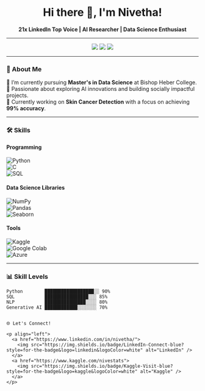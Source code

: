 <h1 align="center">Hi there 👋, I'm Nivetha!</h1>
<p align="center">
  <b>21x LinkedIn Top Voice | AI Researcher | Data Science Enthusiast</b>
</p>

---

<p align="center">
  <img src="https://img.shields.io/badge/Microsoft%20Learn-Beta%20Ambassador-blue?style=for-the-badge&logo=microsoft&logoColor=white" />
  <img src="https://img.shields.io/badge/Azure%20Certified-900/1000-blue?style=for-the-badge&logo=microsoftazure&logoColor=white" />
  <img src="https://img.shields.io/badge/Kaggle-Expert-blue?style=for-the-badge&logo=kaggle&logoColor=white" />
</p>

---

### 🚀 About Me  
🌱 I’m currently pursuing **Master's in Data Science** at Bishop Heber College.  
🔭 Passionate about exploring AI innovations and building socially impactful projects.  
🎯 Currently working on **Skin Cancer Detection** with a focus on achieving **99% accuracy**.  

---

### 🛠️ Skills  

#### Programming  
![Python](https://img.shields.io/badge/Python-Expert-yellow?style=flat&logo=python&logoColor=white)  
![C](https://img.shields.io/badge/C-Intermediate-green?style=flat&logo=c&logoColor=white)  
![SQL](https://img.shields.io/badge/SQL-Advanced-blue?style=flat&logo=postgresql&logoColor=white)  

#### Data Science Libraries  
![NumPy](https://img.shields.io/badge/NumPy-Expert-orange?style=flat&logo=numpy&logoColor=white)  
![Pandas](https://img.shields.io/badge/Pandas-Expert-lightblue?style=flat&logo=pandas&logoColor=white)  
![Seaborn](https://img.shields.io/badge/Seaborn-Advanced-blue?style=flat&logoColor=white)  

#### Tools  
![Kaggle](https://img.shields.io/badge/Kaggle-Expert-blue?style=flat&logo=kaggle&logoColor=white)  
![Google Colab](https://img.shields.io/badge/Google%20Colab-Advanced-yellow?style=flat&logo=googlecolab&logoColor=white)  
![Azure](https://img.shields.io/badge/Azure-Fundamentals-green?style=flat&logo=microsoftazure&logoColor=white)  

---

### 📊 Skill Levels  

```text
Python        ██████████████████░░ 90%  
SQL           ████████████████░░░ 85%  
NLP           ███████████████░░░░ 80%  
Generative AI ████████████░░░░░░░ 70%  


🌐 Let's Connect!  

<p align="left"> 
  <a href="https://www.linkedin.com/in/nivetha/">
    <img src="https://img.shields.io/badge/LinkedIn-Connect-blue?style=for-the-badge&logo=linkedin&logoColor=white" alt="LinkedIn" />
  </a> 
  <a href="https://www.kaggle.com/nivestats">
    <img src="https://img.shields.io/badge/Kaggle-Visit-blue?style=for-the-badge&logo=kaggle&logoColor=white" alt="Kaggle" />
  </a> 
</p>

